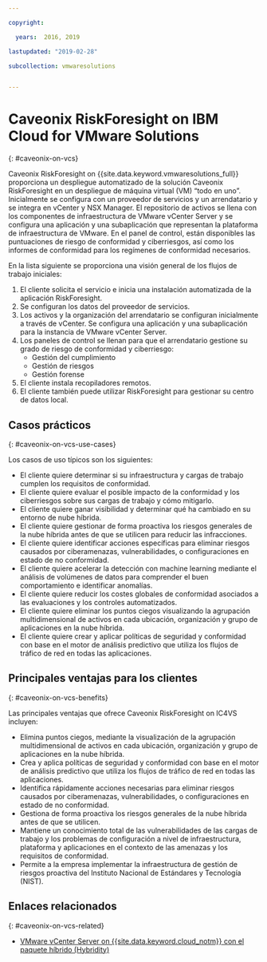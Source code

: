 ```yaml
---

copyright:

  years:  2016, 2019

lastupdated: "2019-02-28"

subcollection: vmwaresolutions


---
```


# Caveonix RiskForesight on IBM Cloud for VMware Solutions
{: #caveonix-on-vcs}

Caveonix RiskForesight on {{site.data.keyword.vmwaresolutions_full}} proporciona un despliegue automatizado de la solución Caveonix RiskForesight en un despliegue de máquina virtual (VM) “todo en uno”. Inicialmente se configura con un proveedor de servicios y un arrendatario y se integra en vCenter y NSX Manager. El repositorio de activos se llena con los componentes de infraestructura de VMware vCenter Server y se configura una aplicación y una subaplicación que representan la plataforma de infraestructura de VMware. En el panel de control, están disponibles las puntuaciones de riesgo de conformidad y ciberriesgos, así como los informes de conformidad para los regímenes de conformidad necesarios.

En la lista siguiente se proporciona una visión general de los flujos de trabajo iniciales:
1.	El cliente solicita el servicio e inicia una instalación automatizada de la aplicación RiskForesight.
2.	Se configuran los datos del proveedor de servicios.
3.	Los activos y la organización del arrendatario se configuran inicialmente a través de vCenter. Se configura una aplicación y una subaplicación para la instancia de VMware vCenter Server.
4.	Los paneles de control se llenan para que el arrendatario gestione su grado de riesgo de conformidad y ciberriesgo:
    - Gestión del cumplimiento
    - Gestión de riesgos
    - Gestión forense
5.	El cliente instala recopiladores remotos.
6.	El cliente también puede utilizar RiskForesight para gestionar su centro de datos local.


## Casos prácticos
{: #caveonix-on-vcs-use-cases}

Los casos de uso típicos son los siguientes:
- El cliente quiere determinar si su infraestructura y cargas de trabajo cumplen los requisitos de conformidad.
-	El cliente quiere evaluar el posible impacto de la conformidad y los ciberriesgos sobre sus cargas de trabajo y cómo mitigarlo.
-	El cliente quiere ganar visibilidad y determinar qué ha cambiado en su entorno de nube híbrida.
-	El cliente quiere gestionar de forma proactiva los riesgos generales de la nube híbrida antes de que se utilicen para reducir las infracciones.
-	El cliente quiere identificar acciones específicas para eliminar riesgos causados por ciberamenazas, vulnerabilidades, o configuraciones en estado de no conformidad.
-	El cliente quiere acelerar la detección con machine learning mediante el análisis de volúmenes de datos para comprender el buen comportamiento e identificar anomalías.
-	El cliente quiere reducir los costes globales de conformidad asociados a las evaluaciones y los controles automatizados.
-	El cliente quiere eliminar los puntos ciegos visualizando la agrupación multidimensional de activos en cada ubicación, organización y grupo de aplicaciones en la nube híbrida.
-	El cliente quiere crear y aplicar políticas de seguridad y conformidad con base en el motor de análisis predictivo que utiliza los flujos de tráfico de red en todas las aplicaciones.

## Principales ventajas para los clientes
{: #caveonix-on-vcs-benefits}

Las principales ventajas que ofrece Caveonix RiskForesight on IC4VS incluyen:
-	Elimina puntos ciegos, mediante la visualización de la agrupación multidimensional de activos en cada ubicación, organización y grupo de aplicaciones en la nube híbrida.
-	Crea y aplica políticas de seguridad y conformidad con base en el motor de análisis predictivo que utiliza los flujos de tráfico de red en todas las aplicaciones.
-	Identifica rápidamente acciones necesarias para eliminar riesgos causados por ciberamenazas, vulnerabilidades, o configuraciones en estado de no conformidad.
-	Gestiona de forma proactiva los riesgos generales de la nube híbrida antes de que se utilicen.
-	Mantiene un conocimiento total de las vulnerabilidades de las cargas de trabajo y los problemas de configuración a nivel de infraestructura, plataforma y aplicaciones en el contexto de las amenazas y los requisitos de conformidad.
-	Permite a la empresa implementar la infraestructura de gestión de riesgos proactiva del Instituto Nacional de Estándares y Tecnología (NIST).

## Enlaces relacionados
{: #caveonix-on-vcs-related}

*   [VMware vCenter Server on {{site.data.keyword.cloud_notm}} con el paquete híbrido (Hybridity)](/docs/services/vmwaresolutions/archiref/vcs?topic=vmware-solutions-vcs-hybridity-intro)
